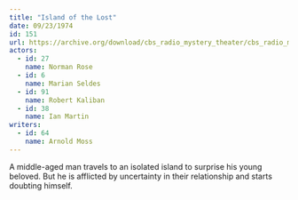 ```yaml
---
title: "Island of the Lost"
date: 09/23/1974
id: 151
url: https://archive.org/download/cbs_radio_mystery_theater/cbs_radio_mystery_theater-0151-0200.zip/cbs_radio_mystery_theater-0151-0200%2Fcbsrmt_0151_island_of_the_lost.mp3
actors:  
  - id: 27
    name: Norman Rose  
  - id: 6
    name: Marian Seldes  
  - id: 91
    name: Robert Kaliban  
  - id: 38
    name: Ian Martin
writers:  
  - id: 64
    name: Arnold Moss
---
```

A middle-aged man travels to an isolated island to surprise his young beloved. But he is afflicted by uncertainty in their relationship and starts doubting himself.